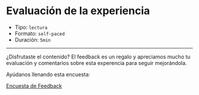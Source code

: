 # Evaluación de la experiencia

* Tipo: `lectura`
* Formato: `self-paced`
* Duración: `5min`

***
¿Disfrutaste el contenido? El feedback es un regalo y apreciamos mucho tu
evaluación y comentarios sobre esta experencia para seguir mejorándola.

Ayúdanos llenando esta encuesta:

[Encuesta de Feedback](https://laboratoria.typeform.com/to/y8esKN#uid=xxxxx&email=xxxxx&name=xxxxx&cohortid=xxxxx&courseid=xxxxx&unitid=xxxxx&partid=xxxxx&fname=xxxxx&parte=xxxxx&coursename=xxxxx)
